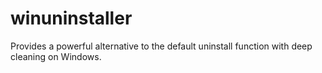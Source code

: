 # winuninstaller
Provides a powerful alternative to the default uninstall function with deep cleaning on Windows.
